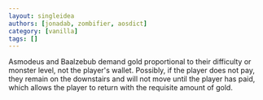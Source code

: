 ```yaml
---
layout: singleidea
authors: [jonadab, zombifier, aosdict]
category: [vanilla]
tags: []
---
```

Asmodeus and Baalzebub demand gold proportional to their difficulty or monster level, not the player's wallet. Possibly, if the player does not pay, they remain on the downstairs and will not move until the player has paid, which allows the player to return with the requisite amount of gold.
